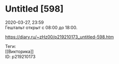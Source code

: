 Untitled [598]
===============

   
 2020-03-27, 23:59   
  Гештальт открыт с 08:00 до 18:00.   
    
 <https://diary.ru/~zHz00/p219210173_untitled-598.htm>   
   
 Теги:   
 [[Викторика]]   
 ID: p219210173